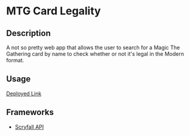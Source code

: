 # MTG Card Legality

## Description
A not so pretty web app that allows the user to search for a Magic The Gathering card by name to check whether or not it's legal in the Modern format. 

## Usage
[Deployed Link](https://ghall89.github.io/mtg-modern-legal/)

## Frameworks

* [Scryfall API](https://scryfall.com/docs/api)